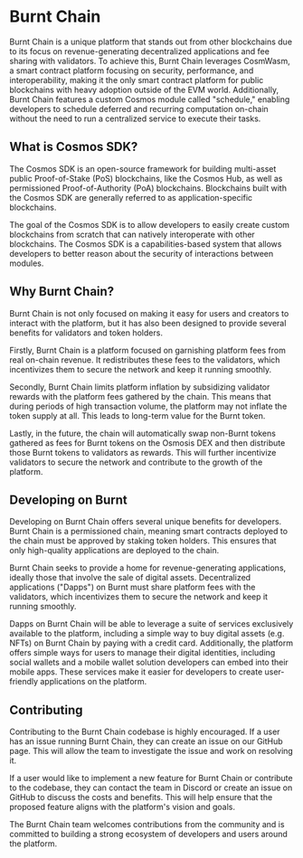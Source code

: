 # Burnt Chain

Burnt Chain is a unique platform that stands out from other blockchains due to its focus on revenue-generating decentralized applications and fee sharing with validators. To achieve this, Burnt Chain leverages CosmWasm, a smart contract platform focusing on security, performance, and interoperability, making it the only smart contract platform for public blockchains with heavy adoption outside of the EVM world. Additionally, Burnt Chain features a custom Cosmos module called "schedule," enabling developers to schedule deferred and recurring computation on-chain without the need to run a centralized service to execute their tasks.

## What is Cosmos SDK?

The Cosmos SDK is an open-source framework for building multi-asset public Proof-of-Stake (PoS) blockchains, like the Cosmos Hub, as well as permissioned Proof-of-Authority (PoA) blockchains. Blockchains built with the Cosmos SDK are generally referred to as application-specific blockchains.

The goal of the Cosmos SDK is to allow developers to easily create custom blockchains from scratch that can natively interoperate with other blockchains. The Cosmos SDK is a capabilities-based system that allows developers to better reason about the security of interactions between modules. 

## Why Burnt Chain?

Burnt Chain is not only focused on making it easy for users and creators to interact with the platform, but it has also been designed to provide several benefits for validators and token holders.

Firstly, Burnt Chain is a platform focused on garnishing platform fees from real on-chain revenue. It redistributes these fees to the validators, which incentivizes them to secure the network and keep it running smoothly.

Secondly, Burnt Chain limits platform inflation by subsidizing validator rewards with the platform fees gathered by the chain. This means that during periods of high transaction volume, the platform may not inflate the token supply at all. This leads to long-term value for the Burnt token.

Lastly, in the future, the chain will automatically swap non-Burnt tokens gathered as fees for Burnt tokens on the Osmosis DEX and then distribute those Burnt tokens to validators as rewards. This will further incentivize validators to secure the network and contribute to the growth of the platform.

## Developing on Burnt

Developing on Burnt Chain offers several unique benefits for developers. Burnt Chain is a permissioned chain, meaning smart contracts deployed to the chain must be approved by staking token holders. This ensures that only high-quality applications are deployed to the chain.

Burnt Chain seeks to provide a home for revenue-generating applications, ideally those that involve the sale of digital assets. Decentralized applications ("Dapps") on Burnt must share platform fees with the validators, which incentivizes them to secure the network and keep it running smoothly.

Dapps on Burnt Chain will be able to leverage a suite of services exclusively available to the platform, including a simple way to buy digital assets (e.g. NFTs) on Burnt Chain by paying with a credit card. Additionally, the platform offers simple ways for users to manage their digital identities, including social wallets and a mobile wallet solution developers can embed into their mobile apps. These services make it easier for developers to create user-friendly applications on the platform.

## Contributing

Contributing to the Burnt Chain codebase is highly encouraged. If a user has an issue running Burnt Chain, they can create an issue on our GitHub page. This will allow the team to investigate the issue and work on resolving it.

If a user would like to implement a new feature for Burnt Chain or contribute to the codebase, they can contact the team in Discord or create an issue on GitHub to discuss the costs and benefits. This will help ensure that the proposed feature aligns with the platform's vision and goals.

The Burnt Chain team welcomes contributions from the community and is committed to building a strong ecosystem of developers and users around the platform.